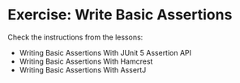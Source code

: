 # Exercise: Write Basic Assertions

Check the instructions from the lessons:

* Writing Basic Assertions With JUnit 5 Assertion API
* Writing Basic Assertions With Hamcrest
* Writing Basic Assertions With AssertJ